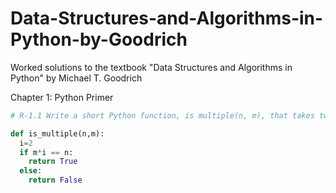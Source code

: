 # Data-Structures-and-Algorithms-in-Python-by-Goodrich

Worked solutions to the textbook "Data Structures and Algorithms in Python" by Michael T. Goodrich

Chapter 1: Python Primer
```python 
# R-1.1 Write a short Python function, is multiple(n, m), that takes two integer values and returns True if n is a multiple of m, that is, n = mi for some integer i, and False otherwise.

def is_multiple(n,m):
  i=2
  if m*i == n:
    return True
  else:
    return False
```
